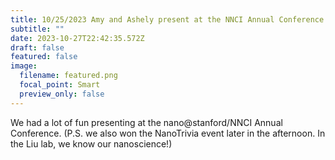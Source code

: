 ```yaml
---
title: 10/25/2023 Amy and Ashely present at the NNCI Annual Conference
subtitle: ""
date: 2023-10-27T22:42:35.572Z
draft: false
featured: false
image:
  filename: featured.png
  focal_point: Smart
  preview_only: false
---
```

W﻿e had a lot of fun presenting at the nano@stanford/NNCI Annual Conference. (P.S. we also won the NanoTrivia event later in the afternoon. In the Liu lab, we know our nanoscience!)